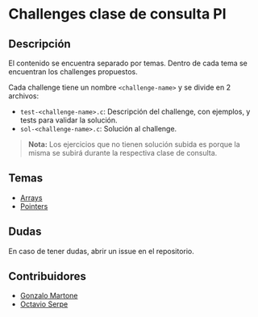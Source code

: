 # Challenges clase de consulta PI

## Descripción

El contenido se encuentra separado por temas. Dentro de cada tema se encuentran los challenges propuestos.

Cada challenge tiene un nombre `<challenge-name>` y se divide en 2 archivos:
- `test-<challenge-name>.c`: Descripción del challenge, con ejemplos, y tests para validar la solución.
- `sol-<challenge-name>.c`: Solución al challenge.

> **Nota:** Los ejercicios que no tienen solución subida es porque la misma se subirá durante la respectiva clase de consulta.


## Temas

- [Arrays](./arrays)
- [Pointers](./pointers)

## Dudas

En caso de tener dudas, abrir un issue en el repositorio.

## Contribuidores
-  [Gonzalo Martone](https://github.com/ImNotGone)
- [Octavio Serpe](https://github.com/OctavioSerpe)

